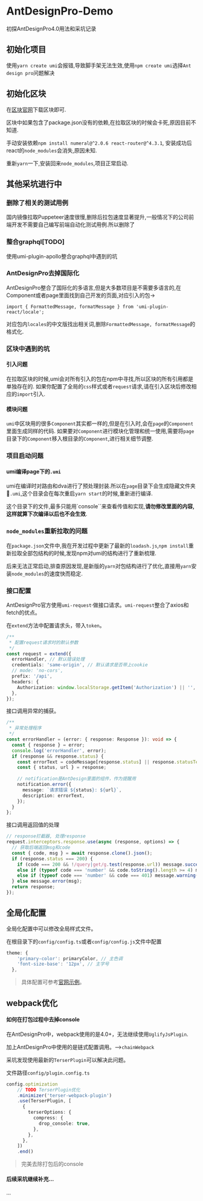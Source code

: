 # AntDesignPro-Demo

初探AntDesignPro4.0用法和采坑记录

## 初始化项目

使用`yarn create umi`会报错,导致脚手架无法生效,使用`npm create umi`选择`Ant design pro`问题解决

## 初始化区块

在[区块官网](https://preview.pro.ant.design)下载区块即可.

区块中如果包含了package.json没有的依赖,在拉取区块的时候会卡死,原因目前不知道.

手动安装依赖`npm install numeral@^2.0.6 react-router@^4.3.1`, 安装成功后react的`node_modules`会消失,原因未知.

重新`yarn`一下,安装回来`node_modules`,项目正常启动.

## 其他采坑进行中

### 删除了相关的测试用例

国内镜像拉取Puppeteer速度很慢,删除后拉包速度显著提升,一般情况下的公司前端开发不需要自己编写前端自动化测试用例.所以删除了

### 整合graphql[TODO]

使用umi-plugin-apollo整合graphql中遇到的坑

### AntDesignPro去掉国际化

AntDesignPro整合了国际化的多语言,但是大多数项目是不需要多语言的,在Component或者page里面找到自己开发的页面,对应引入的包->

`import { FormattedMessage, formatMessage } from 'umi-plugin-react/locale';`

对应包内`locales`的中文版找出相关词,删除`FormattedMessage, formatMessage`的格式化.

### 区块中遇到的坑

#### 引入问题

在拉取区块的时候,umi会对所有引入的包在npm中寻找,所以区块的所有引用都是单独存在的.
如果你配置了全局的`css`样式或者`request`请求,请在引入区块后修改相应的`import`引入.

#### 模块问题

`umi`中区块用的很多`Component`其实都一样的,但是在引入时,会在`page`的`Component`里面生成同样的代码.
如果要对`Component`进行模块化管理和统一使用,需要将`page`目录下的`Component`移入根目录的`Component`,进行相关细节调整.

### 项目启动问题

#### umi编译page下的`.umi`

umi在编译时对路由和dva进行了预处理封装.所以在`page`目录下会生成隐藏文件夹📂`.umi`,这个目录会在每次重启`yarn start`的时候,重新进行编译.

这个目录下的文件,最多只能用`console``来查看传值和实现,**请勿修改里面的内容,这样就算下次编译以后也不会生效**.

### `node_modules`重新拉取的问题

在`package.json`文件中,我在开发过程中更新了最新的`loadash.js`,`npm install`重新拉取全部包结构的时候,发现npm对umi的结构进行了重新梳理.

后来无法正常启动,排查原因发现,是新版的`yarn`对包结构进行了优化,直接用`yarn`安装`node_modules`的速度快而稳定.

### 接口配置

AntDesignPro官方使用`umi-request`·做接口请求。`umi-request`整合了axios和fetch的优点。

在`extend`方法中配置请求头，带入`token`。

```ts
/**
 * 配置request请求时的默认参数
 */
const request = extend({
  errorHandler, // 默认错误处理
  credentials: 'same-origin', // 默认请求是否带上cookie
  // mode: 'no-cors',
  prefix: '/api',
  headers: {
    Authorization: window.localStorage.getItem('Authorization') || '', // 统一的headers
  },
});
```

接口调用异常的捕获。

```ts
/**
 * 异常处理程序
 */
const errorHandler = (error: { response: Response }): void => {
  const { response } = error;
  console.log('errorHandler', error);
  if (response && response.status) {
    const errorText = codeMessage[response.status] || response.statusText;
    const { status, url } = response;
		
    // notification是AntDesign里面的组件，作为提醒用
    notification.error({
      message: `请求错误 ${status}: ${url}`,
      description: errorText,
    });
  }
};
```

接口调用返回值的处理

```ts
// response拦截器, 处理response
request.interceptors.response.use(async (response, options) => {
  // 获取后端返回msg和code
  const { code, msg } = await response.clone().json();
  if (response.status === 200) {
    if (code === 200 && !/query|get/g.test(response.url)) message.success(msg);
    else if (typeof code === 'number' && code.toString().length >= 4) message.warning(msg);
    else if (typeof code === 'number' && code === 401) message.warning(msg);
  } else message.error(msg);
  return response;
});
```



## 全局化配置

全局化配置中可以修改全局样式文件。

在根目录下的`config/config.ts`或者`config/config.js`文件中配置

```ts
theme: {
    'primary-color': primaryColor, // 主色调
    'font-size-base': '12px', // 主字号
  },
```

> 具体配置可参考[官网示例](https://ant.design/docs/react/customize-theme-cn)。



## webpack优化

#### 如何在打包过程中去掉console

在AntDesignPro中，webpack使用的是4.0+，无法继续使用`UglifyJsPlugin`.

加上AntDesignPro中使用的是链式配置调用。—>`chainWebpack`

采坑发现使用最新的`TerserPlugin`可以解决此问题。

文件路径`config/plugin.config.ts`

```ts
config.optimization
    // TODO TerserPlugin优化
    .minimizer('terser-webpack-plugin')
    .use(TerserPlugin, [
      {
        terserOptions: {
          compress: {
            drop_console: true,
          },
        },
      },
    ])
    .end()
```

> 完美去除打包后的console

#### 后续采坑继续补充...

...
